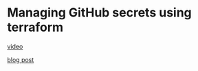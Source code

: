 # Managing GitHub secrets using terraform

[video](https://www.youtube.com/watch?v=Su6r4zDpl5A)

[blog post](https://devstarops.com/blog/blogs/dev/2022/8/Managing-GitHub-secrets-using-terraform)

